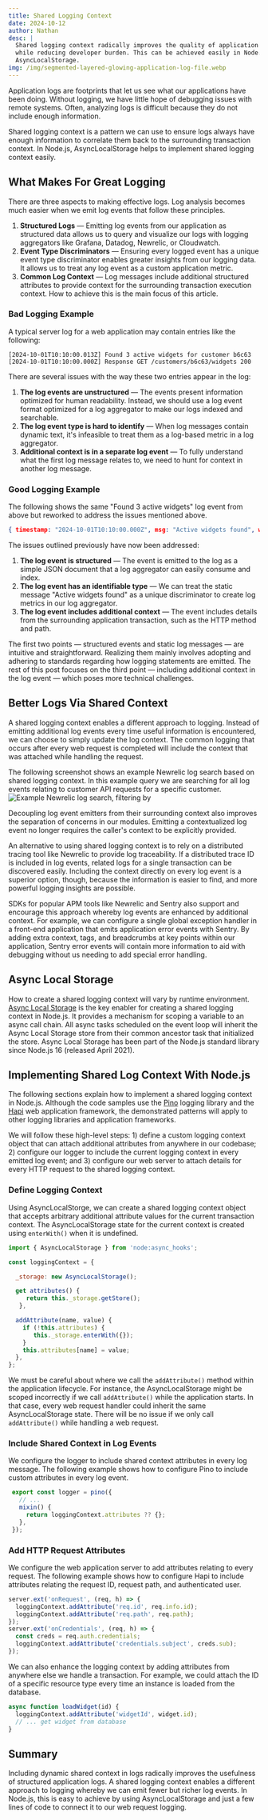 ```yaml
---
title: Shared Logging Context
date: 2024-10-12
author: Nathan
desc: |
  Shared logging context radically improves the quality of application logs
  while reducing developer burden. This can be achieved easily in Node.js using
  AsyncLocalStorage.
img: /img/segmented-layered-glowing-application-log-file.webp
---
```




Application logs are footprints that let us see what our applications have been doing. Without logging, we have little hope of debugging issues with remote systems. Often, analyzing logs is difficult because they do not include enough information.

Shared logging context is a pattern we can use to ensure logs always have enough information to correlate them back to the surrounding transaction context. In Node.js, AsyncLocalStorage helps to implement shared logging context easily.

## What Makes For Great Logging

There are three aspects to making effective logs. Log analysis becomes much easier when we emit log events that follow these principles.

1. **Structured Logs** — Emitting log events from our application as structured data allows us to query and visualize our logs with logging aggregators like Grafana, Datadog, Newrelic, or Cloudwatch.
2. **Event Type Discriminators** — Ensuring every logged event has a unique event type discriminator enables greater insights from our logging data. It allows us to treat any log event as a custom application metric.
3. **Common Log Context** — Log messages include additional structured attributes to provide context for the surrounding transaction execution context. How to achieve this is the main focus of this article.

### Bad Logging Example

A typical server log for a web application may contain entries like the following:

```
[2024-10-01T10:10:00.013Z] Found 3 active widgets for customer b6c63
[2024-10-01T10:10:00.000Z] Response GET /customers/b6c63/widgets 200
```

There are several issues with the way these two entries appear in the log:

1. **The log events are unstructured** — The events present information optimized for human readability. Instead, we should use a log event format optimized for a log aggregator to make our logs indexed and searchable.
2. **The log event type is hard to identify** — When log messages contain dynamic text, it's infeasible to treat them as a log-based metric in a log aggregator.
3. **Additional context is in a separate log event** — To fully understand what the first log message relates to, we need to hunt for context in another log message.

### Good Logging Example

The following shows the same "Found 3 active widgets" log event from above but
reworked to address the issues mentioned above.

```json
{ timestamp: "2024-10-01T10:10:00.000Z", msg: "Active widgets found", widgetCount: 3, customerId: "b6c63", "method": "GET", "path": "/users/b6c63/widgets" }
```

The issues outlined previously have now been addressed:

1. **The log event is structured** — The event is emitted to the log as a simple JSON document that a log aggregator can easily consume and index.
2. **The log event has an identifiable type** — We can treat the static message "Active widgets found" as a unique discriminator to create log metrics in our log aggregator.
3. **The log event includes additional context** — The event includes details from the surrounding application transaction, such as the HTTP method and path.

The first two points — structured events and static log messages — are intuitive and straightforward. Realizing them mainly involves adopting and adhering to standards regarding how logging statements are emitted. The rest of this post focuses on the third point — including additional context in the log event — which poses more technical challenges.

## Better Logs Via Shared Context

A shared logging context enables a different approach to logging. Instead of emitting additional log events every time useful information is encountered, we can choose to simply update the log context. The common logging that occurs after every web request is completed will include the context that was attached while handling the request.

The following screenshot shows an example Newrelic log search based on shared logging context. In this example query we are searching for all log events relating to customer API requests for a specific customer.
![Example Newrelic log search, filtering by ](/public/img/newrelic-log-search-example.webp)

Decoupling log event emitters from their surrounding context also improves the separation of concerns in our modules. Emitting a contextualized log event no longer requires the caller's context to be explicitly provided.

An alternative to using shared logging context is to rely on a distributed tracing tool like Newrelic to provide log traceability. If a distributed trace ID is included in log events, related logs for a single transaction can be discovered easily. Including the context directly on every log event is a superior option, though, because the information is easier to find, and more powerful logging insights are possible.

SDKs for popular APM tools like Newrelic and Sentry also support and encourage this approach whereby log events are enhanced by additional context. For example, we can configure a single global exception handler in a front-end application that emits application error events with Sentry. By adding extra context, tags, and breadcrumbs at key points within our application, Sentry error events will contain more information to aid with debugging without us needing to add special error handling.


## Async Local Storage

How to create a shared logging context will vary by runtime environment. [Async Local Storage][async-local-storage] is the key enabler for creating a shared logging context in Node.js. It provides a mechanism for scoping a variable to an async call chain. All async tasks scheduled on the event loop will inherit the Async Local Storage store from their common ancestor task that initialized the store. Async Local Storage has been part of the Node.js standard library since Node.js 16 (released April 2021).

## Implementing Shared Log Context With Node.js

The following sections explain how to implement a shared logging context in Node.js. Although the code samples use the [Pino][pino] logging library and the [Hapi][] web application framework, the demonstrated patterns will apply to other logging libraries and application frameworks.

We will follow these high-level steps: 1) define a custom logging context object that can attach additional attributes from anywhere in our codebase; 2) configure our logger to include the current logging context in every emitted log event; and 3) configure our web server to attach details for every HTTP request to the shared logging context.

### Define Logging Context

Using AsyncLocalStorge, we can create a shared logging context object that accepts arbitrary additional attribute values for the current transaction context. The AsyncLocalStorage state for the current context is created using `enterWith()` when it is undefined.

```js
import { AsyncLocalStorage } from 'node:async_hooks';

const loggingContext = {

  _storage: new AsyncLocalStorage();

  get attributes() {
     return this._storage.getStore();
   },

  addAttribute(name, value) {
    if (!this.attributes) {
       this._storage.enterWith({});
    }
    this.attributes[name] = value;
  },
};
```

We must be careful about where we call the `addAttribute()` method within the application lifecycle. For instance, the AsyncLocalStorage might be scoped incorrectly if we call `addAttribute()` while the application starts. In that case, every web request handler could inherit the same AsyncLocalStorage state. There will be no issue if we only call `addAttribute()` while handling a web request.

### Include Shared Context in Log Events

We configure the logger to include shared context attributes in every log message. The following example shows how to configure Pino to include custom attributes in every log event.

```js
 export const logger = pino({
   // ...
   mixin() {
     return loggingContext.attributes ?? {};
   },
 });
```


### Add HTTP Request Attributes

We configure the web application server to add attributes relating to every request. The following example shows how to configure Hapi to include attributes relating the request ID, request path, and authenticated user.

```js
server.ext('onRequest', (req, h) => {
  loggingContext.addAttribute('req.id', req.info.id);
  loggingContext.addAttribute('req.path', req.path);
});
server.ext('onCredentials', (req, h) => {
  const creds = req.auth.credentials;
  loggingContext.addAttribute('credentials.subject', creds.sub);
});
```

We can also enhance the logging context by adding attributes from anywhere else we handle a transaction. For example, we could attach the ID of a specific resource type every time an instance is loaded from the database.

```js
async function loadWidget(id) {
  loggingContext.addAttribute('widgetId', widget.id);
  // ... get widget from database
}
```


## Summary

Including dynamic shared context in logs radically improves the usefulness of structured application logs. A shared logging context enables a different approach to logging whereby we can emit fewer but richer log events. In Node.js, this is easy to achieve by using AsyncLocalStorage and just a few lines of code to connect it to our web request logging.


[pino]: https://github.com/pinojs
[hapi]: https://hapi.dev
[async-local-storage]: https://nodejs.org/docs/latest-v20.x/api/async_context.html#class-asynclocalstorage
